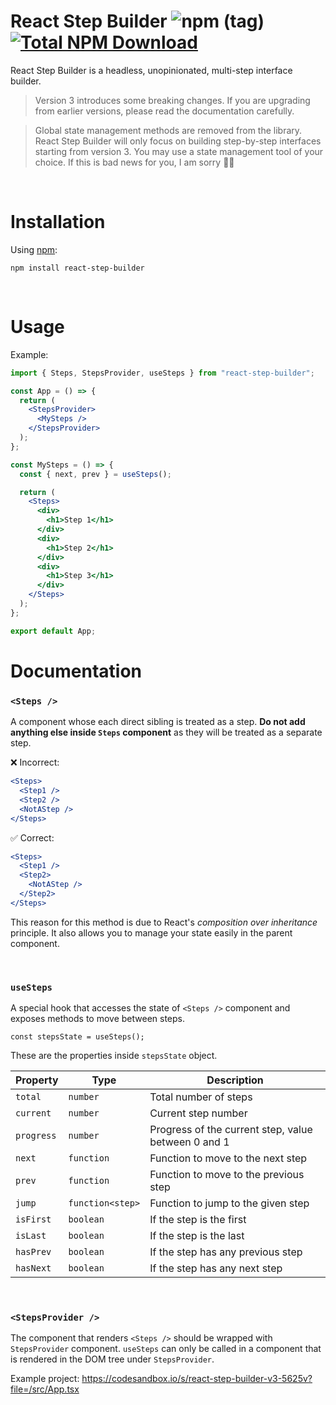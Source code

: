# React Step Builder ![npm (tag)](https://img.shields.io/npm/v/react-step-builder/latest?label=latest) [![Total NPM Download](https://img.shields.io/npm/dt/react-step-builder.svg)](https://www.npmjs.com/package/react-step-builder)

React Step Builder is a headless, unopinionated, multi-step interface builder.

> Version 3 introduces some breaking changes. If you are upgrading from earlier versions, please read the documentation carefully.

> Global state management methods are removed from the library. React Step Builder will only focus on building step-by-step interfaces starting from version 3. You may use a state management tool of your choice. If this is bad news for you, I am sorry 🙇‍♂️

<br />

# Installation

Using [npm](https://www.npmjs.com/):

```
npm install react-step-builder
```

<br />

# Usage

Example:

```jsx
import { Steps, StepsProvider, useSteps } from "react-step-builder";

const App = () => {
  return (
    <StepsProvider>
      <MySteps />
    </StepsProvider>
  );
};

const MySteps = () => {
  const { next, prev } = useSteps();

  return (
    <Steps>
      <div>
        <h1>Step 1</h1>
      </div>
      <div>
        <h1>Step 2</h1>
      </div>
      <div>
        <h1>Step 3</h1>
      </div>
    </Steps>
  );
};

export default App;
```

# Documentation

### **`<Steps />`**

A component whose each direct sibling is treated as a step. **Do not add anything else inside `Steps` component** as they will be treated as a separate step.

❌ Incorrect:

```jsx
<Steps>
  <Step1 />
  <Step2 />
  <NotAStep />
</Steps>
```

✅ Correct:

```jsx
<Steps>
  <Step1 />
  <Step2>
    <NotAStep />
  </Step2>
</Steps>
```

This reason for this method is due to React's _composition over inheritance_ principle. It also allows you to manage your state easily in the parent component.

<br/>

### **`useSteps`**

A special hook that accesses the state of `<Steps />` component and exposes methods to move between steps.

`const stepsState = useSteps();`

These are the properties inside `stepsState` object.

| Property   | Type             | Description                                         |
| ---------- | ---------------- | --------------------------------------------------- |
| `total`    | `number`         | Total number of steps                               |
| `current`  | `number`         | Current step number                                 |
| `progress` | `number`         | Progress of the current step, value between 0 and 1 |
| `next`     | `function`       | Function to move to the next step                   |
| `prev`     | `function`       | Function to move to the previous step               |
| `jump`     | `function<step>` | Function to jump to the given step                  |
| `isFirst`  | `boolean`        | If the step is the first                            |
| `isLast`   | `boolean`        | If the step is the last                             |
| `hasPrev`  | `boolean`        | If the step has any previous step                   |
| `hasNext`  | `boolean`        | If the step has any next step                       |

<br/>

### `<StepsProvider />`

The component that renders `<Steps />` should be wrapped with `StepsProvider` component. `useSteps` can only be called in a component that is rendered in the DOM tree under `StepsProvider`.

Example project: https://codesandbox.io/s/react-step-builder-v3-5625v?file=/src/App.tsx
